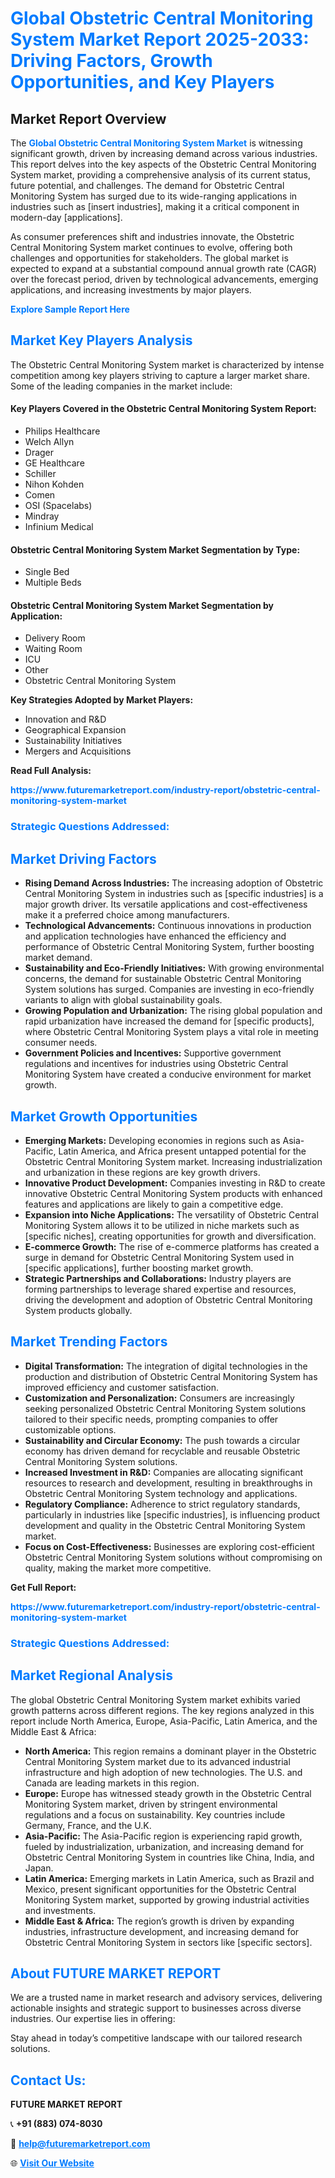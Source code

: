 <h1 style="color: #007BFF;">Global Obstetric Central Monitoring System Market Report 2025-2033: Driving Factors, Growth Opportunities, and Key Players</h1>

<section id="overview">
<h2>Market Report Overview</h2>
<p>The <a href="https://www.futuremarketreport.com/industry-report/obstetric-central-monitoring-system-market" style="color: #007BFF; text-decoration: none;"><strong>Global Obstetric Central Monitoring System Market</strong></a> is witnessing significant growth, driven by increasing demand across various industries. This report delves into the key aspects of the Obstetric Central Monitoring System market, providing a comprehensive analysis of its current status, future potential, and challenges. The demand for Obstetric Central Monitoring System has surged due to its wide-ranging applications in industries such as [insert industries], making it a critical component in modern-day [applications].</p>
<p>As consumer preferences shift and industries innovate, the Obstetric Central Monitoring System market continues to evolve, offering both challenges and opportunities for stakeholders. The global market is expected to expand at a substantial compound annual growth rate (CAGR) over the forecast period, driven by technological advancements, emerging applications, and increasing investments by major players.</p>
</section>

<section id="overview">
<p><a href="https://www.futuremarketreport.com/request-sample/reportId=123085" style="color: #007BFF; text-decoration: none;"><strong>Explore Sample Report Here</strong></a></p>
</section>

<section id="key-players">
<h2 style="color: #007BFF;">Market Key Players Analysis</h2>
<p>The Obstetric Central Monitoring System market is characterized by intense competition among key players striving to capture a larger market share. Some of the leading companies in the market include:</p>
<h4>Key Players Covered in the Obstetric Central Monitoring System Report:</h4>
<ul><li>Philips Healthcare</li><li>Welch Allyn</li><li>Drager</li><li>GE Healthcare</li><li>Schiller</li><li>Nihon Kohden</li><li>Comen</li><li>OSI (Spacelabs)</li><li>Mindray</li><li>Infinium Medical</li></ul>
<h4>Obstetric Central Monitoring System Market Segmentation by Type:</h4>
<ul><li>Single Bed</li><li>Multiple Beds</li></ul>

<h4>Obstetric Central Monitoring System Market Segmentation by Application:</h4>
<ul><li>Delivery Room</li><li>Waiting Room</li><li>ICU</li><li>Other</li><li>Obstetric Central Monitoring System</li></ul>
<p><strong>Key Strategies Adopted by Market Players:</strong></p>
<ul>
<li>Innovation and R&D</li>
<li>Geographical Expansion</li>
<li>Sustainability Initiatives</li>
<li>Mergers and Acquisitions</li>
</ul>
</section>

<section>
<p><strong>Read Full Analysis: </strong></p><a href="https://www.futuremarketreport.com/industry-report/obstetric-central-monitoring-system-market" style="color: #007BFF; text-decoration: none;"><strong>https://www.futuremarketreport.com/industry-report/obstetric-central-monitoring-system-market</strong></a>
<h3 style="color: #007BFF;">Strategic Questions Addressed:</h3>
</section>

<section id="driving-factors">
<h2 style="color: #007BFF;">Market Driving Factors</h2>
<ul>
<li><strong>Rising Demand Across Industries:</strong> The increasing adoption of Obstetric Central Monitoring System in industries such as [specific industries] is a major growth driver. Its versatile applications and cost-effectiveness make it a preferred choice among manufacturers.</li>
<li><strong>Technological Advancements:</strong> Continuous innovations in production and application technologies have enhanced the efficiency and performance of Obstetric Central Monitoring System, further boosting market demand.</li>
<li><strong>Sustainability and Eco-Friendly Initiatives:</strong> With growing environmental concerns, the demand for sustainable Obstetric Central Monitoring System solutions has surged. Companies are investing in eco-friendly variants to align with global sustainability goals.</li>
<li><strong>Growing Population and Urbanization:</strong> The rising global population and rapid urbanization have increased the demand for [specific products], where Obstetric Central Monitoring System plays a vital role in meeting consumer needs.</li>
<li><strong>Government Policies and Incentives:</strong> Supportive government regulations and incentives for industries using Obstetric Central Monitoring System have created a conducive environment for market growth.</li>
</ul>
</section>

<section id="growth-opportunities">
<h2 style="color: #007BFF;">Market Growth Opportunities</h2>
<ul>
<li><strong>Emerging Markets:</strong> Developing economies in regions such as Asia-Pacific, Latin America, and Africa present untapped potential for the Obstetric Central Monitoring System market. Increasing industrialization and urbanization in these regions are key growth drivers.</li>
<li><strong>Innovative Product Development:</strong> Companies investing in R&D to create innovative Obstetric Central Monitoring System products with enhanced features and applications are likely to gain a competitive edge.</li>
<li><strong>Expansion into Niche Applications:</strong> The versatility of Obstetric Central Monitoring System allows it to be utilized in niche markets such as [specific niches], creating opportunities for growth and diversification.</li>
<li><strong>E-commerce Growth:</strong> The rise of e-commerce platforms has created a surge in demand for Obstetric Central Monitoring System used in [specific applications], further boosting market growth.</li>
<li><strong>Strategic Partnerships and Collaborations:</strong> Industry players are forming partnerships to leverage shared expertise and resources, driving the development and adoption of Obstetric Central Monitoring System products globally.</li>
</ul>
</section>

<section id="trending-factors">
<h2 style="color: #007BFF;">Market Trending Factors</h2>
<ul>
<li><strong>Digital Transformation:</strong> The integration of digital technologies in the production and distribution of Obstetric Central Monitoring System has improved efficiency and customer satisfaction.</li>
<li><strong>Customization and Personalization:</strong> Consumers are increasingly seeking personalized Obstetric Central Monitoring System solutions tailored to their specific needs, prompting companies to offer customizable options.</li>
<li><strong>Sustainability and Circular Economy:</strong> The push towards a circular economy has driven demand for recyclable and reusable Obstetric Central Monitoring System solutions.</li>
<li><strong>Increased Investment in R&D:</strong> Companies are allocating significant resources to research and development, resulting in breakthroughs in Obstetric Central Monitoring System technology and applications.</li>
<li><strong>Regulatory Compliance:</strong> Adherence to strict regulatory standards, particularly in industries like [specific industries], is influencing product development and quality in the Obstetric Central Monitoring System market.</li>
<li><strong>Focus on Cost-Effectiveness:</strong> Businesses are exploring cost-efficient Obstetric Central Monitoring System solutions without compromising on quality, making the market more competitive.</li>
</ul>
</section>

<section>
<p><strong>Get Full Report: </strong></p><a href="https://www.futuremarketreport.com/industry-report/obstetric-central-monitoring-system-market" style="color: #007BFF; text-decoration: none;"><strong>https://www.futuremarketreport.com/industry-report/obstetric-central-monitoring-system-market</strong></a>
<h3 style="color: #007BFF;">Strategic Questions Addressed:</h3>
</section>


<section id="regional-analysis">
<h2 style="color: #007BFF;">Market Regional Analysis</h2>
<p>The global Obstetric Central Monitoring System market exhibits varied growth patterns across different regions. The key regions analyzed in this report include North America, Europe, Asia-Pacific, Latin America, and the Middle East & Africa:</p>
<ul>
<li><strong>North America:</strong> This region remains a dominant player in the Obstetric Central Monitoring System market due to its advanced industrial infrastructure and high adoption of new technologies. The U.S. and Canada are leading markets in this region.</li>
<li><strong>Europe:</strong> Europe has witnessed steady growth in the Obstetric Central Monitoring System market, driven by stringent environmental regulations and a focus on sustainability. Key countries include Germany, France, and the U.K.</li>
<li><strong>Asia-Pacific:</strong> The Asia-Pacific region is experiencing rapid growth, fueled by industrialization, urbanization, and increasing demand for Obstetric Central Monitoring System in countries like China, India, and Japan.</li>
<li><strong>Latin America:</strong> Emerging markets in Latin America, such as Brazil and Mexico, present significant opportunities for the Obstetric Central Monitoring System market, supported by growing industrial activities and investments.</li>
<li><strong>Middle East & Africa:</strong> The region’s growth is driven by expanding industries, infrastructure development, and increasing demand for Obstetric Central Monitoring System in sectors like [specific sectors].</li>
</ul>
</section>

<footer>
<h2 style="color: #007BFF;">About FUTURE MARKET REPORT</h2>
<p>We are a trusted name in market research and advisory services, delivering actionable insights and strategic support to businesses across diverse industries. Our expertise lies in offering:</p>

<p>Stay ahead in today’s competitive landscape with our tailored research solutions.</p>

<h2 style="color: #007BFF;">Contact Us:</h2>
<p><strong>FUTURE MARKET REPORT</strong></p>
<p>📞 <strong>+91 (883) 074-8030</strong></p>
<p>📧 <strong><a href="mailto:help@futuremarketreport.com" style="color: #007BFF;">help@futuremarketreport.com</a></strong></p>
<p>🌐 <strong><a href="https://www.futuremarketreport.com/" style="color: #007BFF;">Visit Our Website</a></strong></p>
</footer>